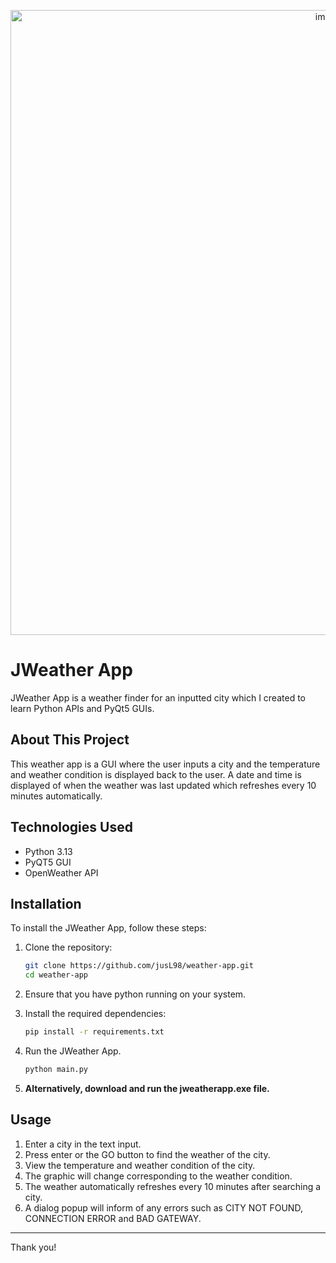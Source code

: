<p align="center">
   <img width="1000" alt="image" src="https://gist.github.com/user-attachments/assets/ee8e9eb3-ebc4-41f4-8480-a3f483de1426"/>
</p>

# JWeather App
JWeather App is a weather finder for an inputted city which I created to learn Python APIs and PyQt5 GUIs.

## About This Project
This weather app is a GUI where the user inputs a city and the temperature and weather condition is displayed back to the user. A date and time is displayed of when the weather was last updated which refreshes every 10 minutes automatically.

## Technologies Used
- Python 3.13
- PyQT5 GUI
- OpenWeather API

## Installation
To install the JWeather App, follow these steps:

1. Clone the repository:

   ```bash
   git clone https://github.com/jusL98/weather-app.git
   cd weather-app
   ```

2. Ensure that you have python running on your system.

3. Install the required dependencies:

   ```bash
   pip install -r requirements.txt 
   ```

4. Run the JWeather App.
   ```bash
   python main.py
   ```

5. **Alternatively, download and run the jweatherapp.exe file.**

## Usage
1. Enter a city in the text input.
2. Press enter or the GO button to find the weather of the city.
3. View the temperature and weather condition of the city.
4. The graphic will change corresponding to the weather condition.
5. The weather automatically refreshes every 10 minutes after searching a city.
6. A dialog popup will inform of any errors such as CITY NOT FOUND, CONNECTION ERROR and BAD GATEWAY.

---

Thank you!
